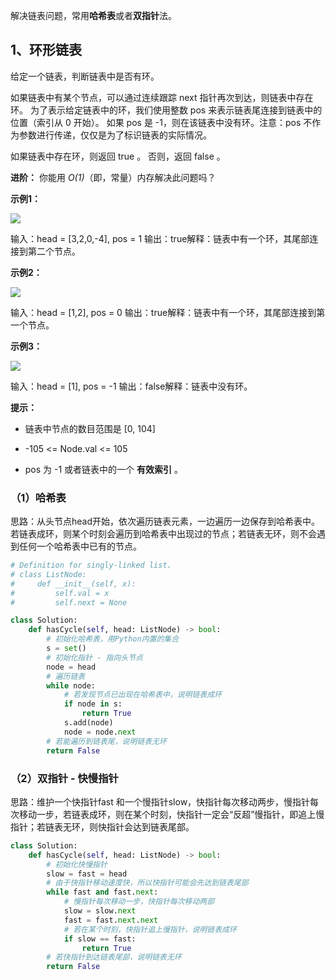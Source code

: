 解决链表问题，常用**哈希表**或者**双指针**法。
## 1、环形链表


给定一个链表，判断链表中是否有环。

如果链表中有某个节点，可以通过连续跟踪 next 指针再次到达，则链表中存在环。 为了表示给定链表中的环，我们使用整数 pos 来表示链表尾连接到链表中的位置（索引从 0 开始）。 如果 pos 是 -1，则在该链表中没有环。注意：pos 不作为参数进行传递，仅仅是为了标识链表的实际情况。

如果链表中存在环，则返回 true 。 否则，返回 false 。

**进阶：**
你能用 _O(1)_（即，常量）内存解决此问题吗？

**示例1：**


![](https://cdn.nlark.com/yuque/0/2021/png/21587164/1620659621058-3ddfbd69-7de6-4ce1-bc99-dd5252d9be50.png#align=left&display=inline&height=171&margin=%5Bobject%20Object%5D&originHeight=171&originWidth=531&size=0&status=done&style=none&width=531)

输入：head = [3,2,0,-4], pos = 1
输出：true解释：链表中有一个环，其尾部连接到第二个节点。

**示例2：**


![](https://cdn.nlark.com/yuque/0/2021/png/21587164/1620659642992-7e213e4f-15c9-4b15-895b-bc356dc7e205.png#align=left&display=inline&height=105&margin=%5Bobject%20Object%5D&originHeight=105&originWidth=201&size=0&status=done&style=none&width=201)

输入：head = [1,2], pos = 0
输出：true解释：链表中有一个环，其尾部连接到第一个节点。

**示例3：**


![](https://cdn.nlark.com/yuque/0/2021/png/21587164/1620659652763-2de922ef-c6d2-4018-8d98-5fde4d03bf68.png#align=left&display=inline&height=65&margin=%5Bobject%20Object%5D&originHeight=65&originWidth=65&size=0&status=done&style=none&width=65)

输入：head = [1], pos = -1
输出：false解释：链表中没有环。

**提示：**

- 链表中节点的数目范围是 [0, 104]

- -105 <= Node.val <= 105

- pos 为 -1 或者链表中的一个 **有效索引** 。

  

### （1）哈希表


思路：从头节点head开始，依次遍历链表元素，一边遍历一边保存到哈希表中。若链表成环，则某个时刻会遍历到哈希表中出现过的节点；若链表无环，则不会遇到任何一个哈希表中已有的节点。

```python
# Definition for singly-linked list.
# class ListNode:
#     def __init__(self, x):
#         self.val = x
#         self.next = None

class Solution:
    def hasCycle(self, head: ListNode) -> bool:
        # 初始化哈希表，用Python内置的集合
        s = set()
        # 初始化指针 - 指向头节点
        node = head
        # 遍历链表
        while node:
            # 若发现节点已出现在哈希表中，说明链表成环
            if node in s:
                return True
            s.add(node)
            node = node.next
        # 若能遍历到链表尾，说明链表无环
        return False
```


### （2）双指针 - 快慢指针


思路：维护一个快指针fast 和一个慢指针slow，快指针每次移动两步，慢指针每次移动一步，若链表成环，则在某个时刻，快指针一定会“反超”慢指针，即追上慢指针；若链表无环，则快指针会达到链表尾部。
```python
class Solution:
    def hasCycle(self, head: ListNode) -> bool:
        # 初始化快慢指针
        slow = fast = head
        # 由于快指针移动速度快，所以快指针可能会先达到链表尾部
        while fast and fast.next:
            # 慢指针每次移动一步，快指针每次移动两部
            slow = slow.next
            fast = fast.next.next
            # 若在某个时刻，快指针追上慢指针，说明链表成环
            if slow == fast:
                return True
        # 若快指针到达链表尾部，说明链表无环
        return False
```

